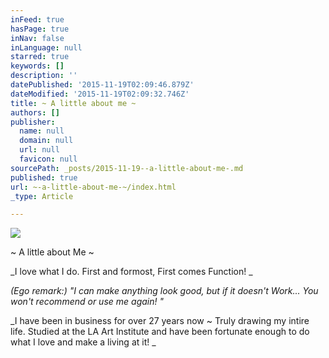 ```yaml
---
inFeed: true
hasPage: true
inNav: false
inLanguage: null
starred: true
keywords: []
description: ''
datePublished: '2015-11-19T02:09:46.879Z'
dateModified: '2015-11-19T02:09:32.746Z'
title: ~ A little about me ~
authors: []
publisher:
  name: null
  domain: null
  url: null
  favicon: null
sourcePath: _posts/2015-11-19--a-little-about-me-.md
published: true
url: ~-a-little-about-me-~/index.html
_type: Article

---
```

![](https://the-grid-user-content.s3-us-west-2.amazonaws.com/6ce60354-5665-4c13-a6bf-9600195c4cc0.jpg)

~ A little about Me ~  

_I love what I do.  First and formost, First comes Function!  _

_(Ego remark:)  "I can make anything look good, but if it doesn't Work...  You won't recommend or use me again! "_

_I have been in business for over 27 years now ~  Truly drawing my intire life.   Studied at the LA Art Institute and have been fortunate enough to do what I love and make a living at it! _
